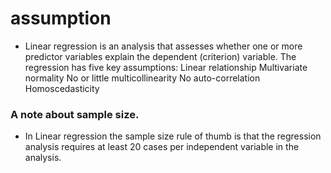 # assumption
* Linear regression is an analysis that assesses whether one or more predictor variables explain the dependent (criterion) variable.  The regression has five key assumptions:
     Linear relationship
     Multivariate normality
     No or little multicollinearity
     No auto-correlation
     Homoscedasticity
 
### A note about sample size.  
* In Linear regression the sample size rule of thumb is that the regression analysis requires at least 20 cases per independent variable in the analysis.
